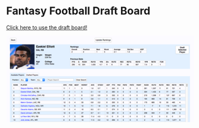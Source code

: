 # Fantasy Football Draft Board

[Click here to use the draft board!](http://54.162.53.255/)
<br>

![App Screenshot](app/static/img/app_pic.png)
